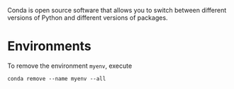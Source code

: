 Conda is open source software that allows you to switch between different versions of Python and different versions of packages. 
# Environments

To remove the environment `myenv`, execute

```
conda remove --name myenv --all
```